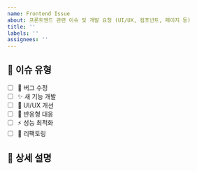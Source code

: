 ```yaml
---
name: Frontend Issue
about: 프론트엔드 관련 이슈 및 개발 요청 (UI/UX, 컴포넌트, 페이지 등)
title: ''
labels: ''
assignees: ''
---
```


## 🎯 이슈 유형

- [ ] 🐛 버그 수정
- [ ] ✨ 새 기능 개발
- [ ] 🎨 UI/UX 개선
- [ ] 📱 반응형 대응
- [ ] ⚡ 성능 최적화
- [ ] 🔧 리팩토링

## 📝 상세 설명

<!-- 이슈에 대한 구체적인 설명을 작성해주세요 -->
